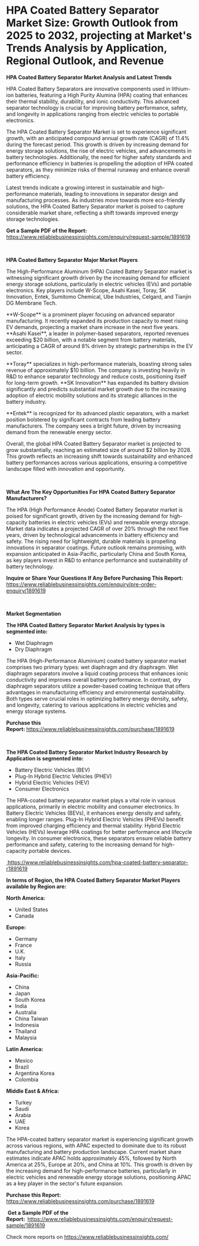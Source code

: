 <p><h1>HPA Coated Battery Separator Market Size: Growth Outlook from 2025 to 2032, projecting at Market's Trends Analysis by Application, Regional Outlook, and Revenue</h1></p><p><strong>HPA Coated Battery Separator Market Analysis and Latest Trends</strong></p>
<p><p>HPA Coated Battery Separators are innovative components used in lithium-ion batteries, featuring a High Purity Alumina (HPA) coating that enhances their thermal stability, durability, and ionic conductivity. This advanced separator technology is crucial for improving battery performance, safety, and longevity in applications ranging from electric vehicles to portable electronics.</p><p>The HPA Coated Battery Separator Market is set to experience significant growth, with an anticipated compound annual growth rate (CAGR) of 11.4% during the forecast period. This growth is driven by increasing demand for energy storage solutions, the rise of electric vehicles, and advancements in battery technologies. Additionally, the need for higher safety standards and performance efficiency in batteries is propelling the adoption of HPA coated separators, as they minimize risks of thermal runaway and enhance overall battery efficiency.</p><p>Latest trends indicate a growing interest in sustainable and high-performance materials, leading to innovations in separator design and manufacturing processes. As industries move towards more eco-friendly solutions, the HPA Coated Battery Separator market is poised to capture considerable market share, reflecting a shift towards improved energy storage technologies.</p></p>
<p><strong>Get a Sample PDF of the Report:&nbsp;</strong> <a href="https://www.reliablebusinessinsights.com/enquiry/request-sample/1891619?utm_campaign=3499&utm_medium=2&utm_source=Github&utm_content=ia&utm_term=28032025&utm_id=hpa-coated-battery-separator">https://www.reliablebusinessinsights.com/enquiry/request-sample/1891619</a></p>
<p>&nbsp;</p>
<p><strong>HPA Coated Battery Separator Major Market Players</strong></p>
<p><p>The High-Performance Aluminum (HPA) Coated Battery Separator market is witnessing significant growth driven by the increasing demand for efficient energy storage solutions, particularly in electric vehicles (EVs) and portable electronics. Key players include W-Scope, Asahi Kasei, Toray, SK Innovation, Entek, Sumitomo Chemical, Ube Industries, Celgard, and Tianjin DG Membrane Tech.</p><p>**W-Scope** is a prominent player focusing on advanced separator manufacturing. It recently expanded its production capacity to meet rising EV demands, projecting a market share increase in the next five years. **Asahi Kasei**, a leader in polymer-based separators, reported revenues exceeding $20 billion, with a notable segment from battery materials, anticipating a CAGR of around 8% driven by strategic partnerships in the EV sector. </p><p>**Toray** specializes in high-performance materials, boasting strong sales revenue of approximately $10 billion. The company is investing heavily in R&D to enhance separator technology and reduce costs, positioning itself for long-term growth. **SK Innovation** has expanded its battery division significantly and predicts substantial market growth due to the increasing adoption of electric mobility solutions and its strategic alliances in the battery industry.</p><p>**Entek** is recognized for its advanced plastic separators, with a market position bolstered by significant contracts from leading battery manufacturers. The company sees a bright future, driven by increasing demand from the renewable energy sector. </p><p>Overall, the global HPA Coated Battery Separator market is projected to grow substantially, reaching an estimated size of around $2 billion by 2028. This growth reflects an increasing shift towards sustainability and enhanced battery performances across various applications, ensuring a competitive landscape filled with innovation and opportunity.</p></p>
<p>&nbsp;</p>
<p><strong>What Are The Key Opportunities For HPA Coated Battery Separator Manufacturers?</strong></p>
<p><p>The HPA (High Performance Anode) Coated Battery Separator market is poised for significant growth, driven by the increasing demand for high-capacity batteries in electric vehicles (EVs) and renewable energy storage. Market data indicates a projected CAGR of over 20% through the next five years, driven by technological advancements in battery efficiency and safety. The rising need for lightweight, durable materials is propelling innovations in separator coatings. Future outlook remains promising, with expansion anticipated in Asia-Pacific, particularly China and South Korea, as key players invest in R&D to enhance performance and sustainability of battery technology.</p></p>
<p><strong>Inquire or Share Your Questions If Any Before Purchasing This Report:</strong> <a href="https://www.reliablebusinessinsights.com/enquiry/pre-order-enquiry/1891619?utm_campaign=3499&utm_medium=2&utm_source=Github&utm_content=ia&utm_term=28032025&utm_id=hpa-coated-battery-separator">https://www.reliablebusinessinsights.com/enquiry/pre-order-enquiry/1891619</a></p>
<p>&nbsp;</p>
<p><strong>Market Segmentation</strong></p>
<p><strong>The HPA Coated Battery Separator Market Analysis by types is segmented into:</strong></p>
<p><ul><li>Wet Diaphragm</li><li>Dry Diaphragm</li></ul></p>
<p><p>The HPA (High-Performance Aluminium) coated battery separator market comprises two primary types: wet diaphragm and dry diaphragm. Wet diaphragm separators involve a liquid coating process that enhances ionic conductivity and improves overall battery performance. In contrast, dry diaphragm separators utilize a powder-based coating technique that offers advantages in manufacturing efficiency and environmental sustainability. Both types serve crucial roles in optimizing battery energy density, safety, and longevity, catering to various applications in electric vehicles and energy storage systems.</p></p>
<p><strong>Purchase this Report:&nbsp;</strong><a href="https://www.reliablebusinessinsights.com/purchase/1891619?utm_campaign=3499&utm_medium=2&utm_source=Github&utm_content=ia&utm_term=28032025&utm_id=hpa-coated-battery-separator">https://www.reliablebusinessinsights.com/purchase/1891619</a></p>
<p>&nbsp;</p>
<p><strong>The HPA Coated Battery Separator Market Industry Research by Application is segmented into:</strong></p>
<p><ul><li>Battery Electric Vehicles (BEV)</li><li>Plug-In Hybrid Electric Vehicles (PHEV)</li><li>Hybrid Electric Vehicles (HEV)</li><li>Consumer Electronics</li></ul></p>
<p><p>The HPA-coated battery separator market plays a vital role in various applications, primarily in electric mobility and consumer electronics. In Battery Electric Vehicles (BEVs), it enhances energy density and safety, enabling longer ranges. Plug-In Hybrid Electric Vehicles (PHEVs) benefit from improved charging efficiency and thermal stability. Hybrid Electric Vehicles (HEVs) leverage HPA coatings for better performance and lifecycle longevity. In consumer electronics, these separators ensure reliable battery performance and safety, catering to the increasing demand for high-capacity portable devices.</p></p>
<p><a href="https://www.reliablebusinessinsights.com/hpa-coated-battery-separator-r1891619?utm_campaign=3499&utm_medium=2&utm_source=Github&utm_content=ia&utm_term=28032025&utm_id=hpa-coated-battery-separator">&nbsp;https://www.reliablebusinessinsights.com/hpa-coated-battery-separator-r1891619</a></p>
<p><strong>In terms of Region, the HPA Coated Battery Separator Market Players available by Region are:</strong></p>
<p>
    <p> <strong> North America: </strong>
        <ul>
            <li>United States</li>
            <li>Canada</li>
        </ul>
        </p> 
    <p> <strong> Europe: </strong>
        <ul>
            <li>Germany</li>
            <li>France</li>
            <li>U.K.</li>
            <li>Italy</li>
            <li>Russia</li>
        </ul>
        </p> 
    <p> <strong> Asia-Pacific: </strong>
        <ul>
            <li>China</li>
            <li>Japan</li>
            <li>South Korea</li>
            <li>India</li>
            <li>Australia</li>
            <li>China Taiwan</li>
            <li>Indonesia</li>
            <li>Thailand</li>
            <li>Malaysia</li>
        </ul>
        </p> 
    <p> <strong> Latin America: </strong>
        <ul>
            <li>Mexico</li>
            <li>Brazil</li>
            <li>Argentina Korea</li>
            <li>Colombia</li>
        </ul>
        </p> 
    <p> <strong> Middle East & Africa: </strong>
        <ul>
            <li>Turkey</li>
            <li>Saudi</li>
            <li>Arabia</li>
            <li>UAE</li>
            <li>Korea</li>
        </ul>
    </p>
    </p>
<p><p>The HPA-coated battery separator market is experiencing significant growth across various regions, with APAC expected to dominate due to its robust manufacturing and battery production landscape. Current market share estimates indicate APAC holds approximately 45%, followed by North America at 25%, Europe at 20%, and China at 10%. This growth is driven by the increasing demand for high-performance batteries, particularly in electric vehicles and renewable energy storage solutions, positioning APAC as a key player in the sector's future expansion.</p></p>
<p><strong>Purchase this Report: </strong><a href="https://www.reliablebusinessinsights.com/purchase/1891619?utm_campaign=3499&utm_medium=2&utm_source=Github&utm_content=ia&utm_term=28032025&utm_id=hpa-coated-battery-separator">https://www.reliablebusinessinsights.com/purchase/1891619</a></p>
<p>&nbsp;<strong>Get a Sample PDF of the Report:&nbsp;&nbsp;</strong><a href="https://www.reliablebusinessinsights.com/enquiry/request-sample/1891619?utm_campaign=3499&utm_medium=2&utm_source=Github&utm_content=ia&utm_term=28032025&utm_id=hpa-coated-battery-separator">https://www.reliablebusinessinsights.com/enquiry/request-sample/1891619</a></p>
<p><strong></strong></p>
<p>Check more reports on <a href="https://www.reliablebusinessinsights.com/?utm_campaign=3499&utm_medium=2&utm_source=Github&utm_content=ia&utm_term=28032025&utm_id=hpa-coated-battery-separator">https://www.reliablebusinessinsights.com/</a></p>